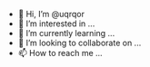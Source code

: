 - 👋 Hi, I’m @uqrqor
- 👀 I’m interested in ...
- 🌱 I’m currently learning ...
- 💞️ I’m looking to collaborate on ...
- 📫 How to reach me ...

<!---
uqrqor/uqrqor is a ✨ special ✨ repository because its `README.md` (this file) appears on your GitHub profile.
You can click the Preview link to take a look at your changes.
--->
